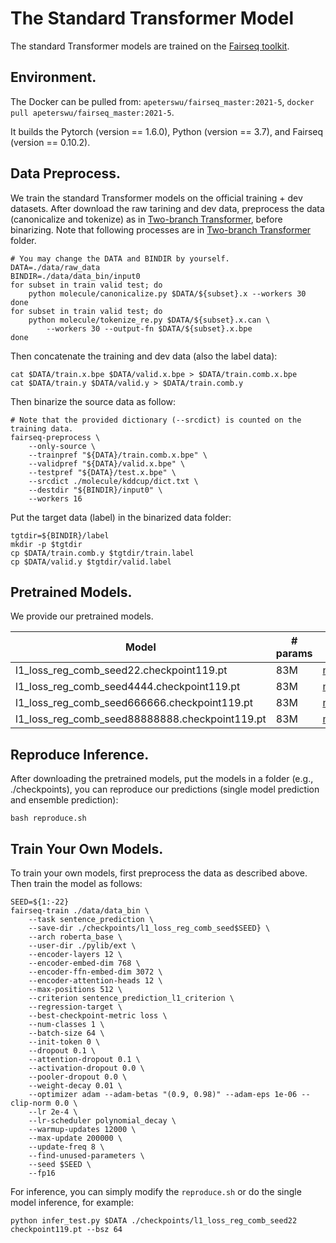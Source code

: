 # The Standard Transformer Model
The standard Transformer models are trained on the [Fairseq toolkit](https://github.com/pytorch/fairseq).

## Environment.
The Docker can be pulled from: `apeterswu/fairseq_master:2021-5`, `docker pull apeterswu/fairseq_master:2021-5`.

It builds the Pytorch (version == 1.6.0), Python (version == 3.7), and Fairseq (version == 0.10.2).

## Data Preprocess.
We train the standard Transformer models on the official training + dev datasets. 
After download the raw tarining and dev data, preprocess the data (canonicalize and tokenize) as in [Two-branch Transformer](https://github.com/TransfromerMeetsGraph/GNNLearner/tree/dev/Two-branch%20Transformer#data-preprocessing), before binarizing. 
Note that following processes are in [Two-branch Transformer](https://github.com/TransfromerMeetsGraph/GNNLearner/tree/dev/Two-branch%20Transformer#data-preprocessing) folder.
```shell
# You may change the DATA and BINDIR by yourself.
DATA=./data/raw_data
BINDIR=./data/data_bin/input0
for subset in train valid test; do
    python molecule/canonicalize.py $DATA/${subset}.x --workers 30
done 
for subset in train valid test; do
    python molecule/tokenize_re.py $DATA/${subset}.x.can \
        --workers 30 --output-fn $DATA/${subset}.x.bpe 
done 
```
Then concatenate the training and dev data (also the label data):
```shell
cat $DATA/train.x.bpe $DATA/valid.x.bpe > $DATA/train.comb.x.bpe
cat $DATA/train.y $DATA/valid.y > $DATA/train.comb.y
```

Then binarize the source data as follow:
```shell
# Note that the provided dictionary (--srcdict) is counted on the training data.
fairseq-preprocess \
    --only-source \
    --trainpref "${DATA}/train.comb.x.bpe" \
    --validpref "${DATA}/valid.x.bpe" \
    --testpref "${DATA}/test.x.bpe" \
    --srcdict ./molecule/kddcup/dict.txt \
    --destdir "${BINDIR}/input0" \
    --workers 16

```
Put the target data (label) in the binarized data folder:
```shell
tgtdir=${BINDIR}/label
mkdir -p $tgtdir
cp $DATA/train.comb.y $tgtdir/train.label
cp $DATA/valid.y $tgtdir/valid.label
```

## Pretrained Models.
We provide our pretrained models.

 Model | # params | URL
 --- | --- | --- 
l1_loss_reg_comb_seed22.checkpoint119.pt| 83M | [model](https://mailustceducn-my.sharepoint.com/:u:/r/personal/teslazhu_mail_ustc_edu_cn/Documents/share/public/kddcup/Standard%20Transformer/final_models/l1_loss_reg_comb_seed22.checkpoint119.pt?csf=1&web=1&e=Zaft3M)
l1_loss_reg_comb_seed4444.checkpoint119.pt| 83M | [model](https://mailustceducn-my.sharepoint.com/:u:/r/personal/teslazhu_mail_ustc_edu_cn/Documents/share/public/kddcup/Standard%20Transformer/final_models/l1_loss_reg_comb_seed4444.checkpoint119.pt?csf=1&web=1&e=LLqF0k)
l1_loss_reg_comb_seed666666.checkpoint119.pt| 83M | [model](https://mailustceducn-my.sharepoint.com/:u:/r/personal/teslazhu_mail_ustc_edu_cn/Documents/share/public/kddcup/Standard%20Transformer/final_models/l1_loss_reg_comb_seed666666.checkpoint119.pt?csf=1&web=1&e=J7HBfG)
l1_loss_reg_comb_seed88888888.checkpoint119.pt| 83M | [model](https://mailustceducn-my.sharepoint.com/:u:/r/personal/teslazhu_mail_ustc_edu_cn/Documents/share/public/kddcup/Standard%20Transformer/final_models/l1_loss_reg_comb_seed88888888.checkpoint119.pt?csf=1&web=1&e=TbKWG3)

## Reproduce Inference. 
After downloading the pretrained models, put the models in a folder (e.g., ./checkpoints), you can reproduce our predictions (single model prediction and ensemble prediction):
```shell
bash reproduce.sh
```

## Train Your Own Models.
To train your own models, first preprocess the data as described above. Then train the model as follows:
```shell
SEED=${1:-22}
fairseq-train ./data/data_bin \
    --task sentence_prediction \
    --save-dir ./checkpoints/l1_loss_reg_comb_seed$SEED} \
    --arch roberta_base \
    --user-dir ./pylib/ext \
    --encoder-layers 12 \
    --encoder-embed-dim 768 \
    --encoder-ffn-embed-dim 3072 \
    --encoder-attention-heads 12 \
    --max-positions 512 \
    --criterion sentence_prediction_l1_criterion \
    --regression-target \
    --best-checkpoint-metric loss \
    --num-classes 1 \
    --batch-size 64 \
    --init-token 0 \
    --dropout 0.1 \
    --attention-dropout 0.1 \
    --activation-dropout 0.0 \
    --pooler-dropout 0.0 \
    --weight-decay 0.01 \
    --optimizer adam --adam-betas "(0.9, 0.98)" --adam-eps 1e-06 --clip-norm 0.0 \
    --lr 2e-4 \
    --lr-scheduler polynomial_decay \
    --warmup-updates 12000 \
    --max-update 200000 \
    --update-freq 8 \
    --find-unused-parameters \
    --seed $SEED \
    --fp16
```

For inference, you can simply modify the `reproduce.sh` or do the single model inference, for example:
```
python infer_test.py $DATA ./checkpoints/l1_loss_reg_comb_seed22 checkpoint119.pt --bsz 64
```
